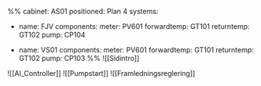 %%
cabinet: AS01
positioned: Plan 4
systems:

  - name: FJV
    components:
      meter: PV601
      forwardtemp: GT101
      returntemp: GT102
      pump: CP104
  
  - name: VS01
    components:
      meter: PV601
      forwardtemp: GT101
      returntemp: GT102
      pump: CP103
%%
![[Sidintro]]

![[AI_Controller]]
![[Pumpstart]]
![[Framledningsreglering]]
